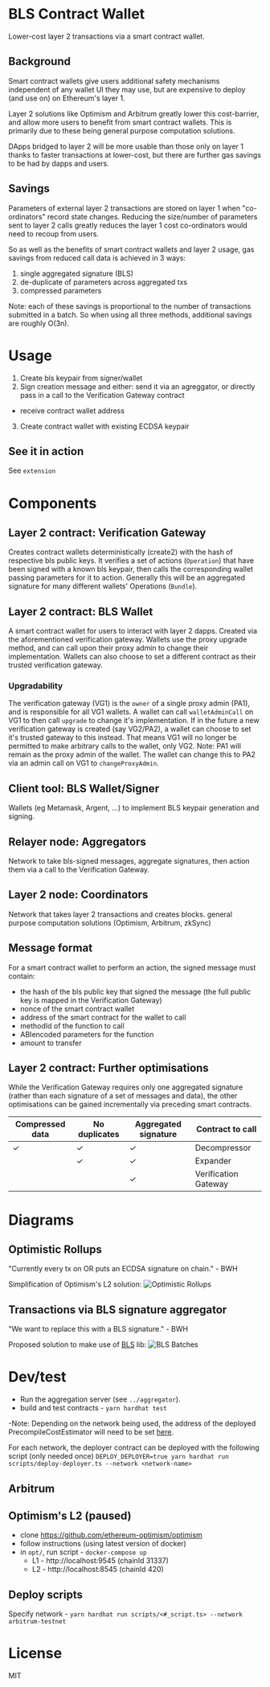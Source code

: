 # BLS Contract Wallet
Lower-cost layer 2 transactions via a smart contract wallet.

## Background
Smart contract wallets give users additional safety mechanisms independent of any wallet UI they may use, but are expensive to deploy (and use on) on Ethereum's layer 1.

Layer 2 solutions like Optimism and Arbitrum greatly lower this cost-barrier, and allow more users to benefit from smart contract wallets. This is primarily due to these being general purpose computation solutions.

DApps bridged to layer 2 will be more usable than those only on layer 1 thanks to faster transactions at lower-cost, but there are further gas savings to be had by dapps and users.

## Savings
Parameters of external layer 2 transactions are stored on layer 1 when "co-ordinators" record state changes. Reducing the size/number of parameters sent to layer 2 calls greatly reduces the layer 1 cost co-ordinators would need to recoup from users.

So as well as the benefits of smart contract wallets and layer 2 usage, gas savings from reduced call data is achieved in 3 ways:
1. single aggregated signature (BLS)
2. de-duplicate of parameters across aggregated txs
3. compressed parameters

Note: each of these savings is proportional to the number of transactions submitted in a batch. So when using all three methods, additional savings are roughly O(3n).

# Usage
1. Create bls keypair from signer/wallet
2. Sign creation message and either: send it via an agreggator, or directly pass in a call to the Verification Gateway contract
  - receive contract wallet address
3. Create contract wallet with existing ECDSA keypair

## See it in action
See `extension`

# Components

## Layer 2 contract: Verification Gateway
Creates contract wallets deterministically (create2) with the hash of respective bls public keys. It verifies a set of actions (`Operation`) that have been signed with a known bls keypair, then calls the corresponding wallet passing parameters for it to action. Generally this will be an aggregated signature for many different wallets' Operations (`Bundle`).

## Layer 2 contract: BLS Wallet
A smart contract wallet for users to interact with layer 2 dapps. Created via the aforementioned verification gateway.
Wallets use the proxy upgrade method, and can call upon their proxy admin to change their implementation. Wallets can also choose to set a different contract as their trusted verification gateway.

### Upgradability
The verification gateway (VG1) is the `owner` of a single proxy admin (PA1), and is responsible for all VG1 wallets. A wallet can call `walletAdminCall` on VG1 to then call `upgrade` to change it's implementation.
If in the future a new verification gateway is created (say VG2/PA2), a wallet can choose to set it's trusted gateway to this instead. That means VG1 will no longer be permitted to make arbitrary calls to the wallet, only VG2. Note: PA1 will remain as the proxy admin of the wallet. The wallet can change this to PA2 via an admin call on VG1 to `changeProxyAdmin`.

## Client tool: BLS Wallet/Signer
Wallets (eg Metamask, Argent, ...) to implement BLS keypair generation and signing.

## Relayer node: Aggregators
Network to take bls-signed messages, aggregate signatures, then action them via a call to the Verification Gateway.

## Layer 2 node: Coordinators
Network that takes layer 2 transactions and creates blocks. general purpose computation solutions (Optimism, Arbitrum, zkSync)

## Message format
For a smart contract wallet to perform an action, the signed message must contain:
- the hash of the bls public key that signed the message (the full public key is mapped in the Verification Gateway)
- nonce of the smart contract wallet
- address of the smart contract for the wallet to call
- methodId of the function to call
- ABIencoded parameters for the function
- amount to transfer

## Layer 2 contract: Further optimisations
While the Verification Gateway requires only one aggregated signature (rather than each signature of a set of messages and data), the other optimisations can be gained incrementally via preceding smart contracts.

| Compressed data | No duplicates | Aggregated signature | Contract to call |
|----|----|----|----|
| ✓ | ✓ | ✓ | Decompressor |
|   | ✓ | ✓ | Expander |
|   |  | ✓ | Verification Gateway |

# Diagrams

## Optimistic Rollups
"Currently every tx on OR puts an ECDSA signature on chain." - BWH

Simplification of Optimism's L2 solution:
![Optimistic Rollups](images/optimisticRollups.svg)

## Transactions via BLS signature aggregator
"We want to replace this with a BLS signature." - BWH

Proposed solution to make use of [BLS](https://github.com/thehubbleproject/hubble-contracts/blob/master/contracts/libs/BLS.sol) lib:
![BLS Batches](images/blsSigAggregation.svg)

# Dev/test

- Run the aggregation server (see `../aggregator`).
- build and test contracts - `yarn hardhat test`

-Note: Depending on the network being used, the address of the deployed PrecompileCostEstimator will need to be set [here](https://github.com/jzaki/bls-wallet/blob/main/contracts/contracts/lib/hubble-contracts/contracts/libs/BLS.sol#L42).

For each network, the deployer contract can be deployed with the following script (only needed once)
`DEPLOY_DEPLOYER=true yarn hardhat run scripts/deploy-deployer.ts --network <network-name>`


## Arbitrum


## Optimism's L2 (paused)
- clone https://github.com/ethereum-optimism/optimism
- follow instructions (using latest version of docker)
- in `opt/`, run script - `docker-compose up`
    - L1 - http://localhost:9545 (chainId 31337)
    - L2 - http://localhost:8545 (chainId 420)

## Deploy scripts
Specify network - `yarn hardhat run scripts/<#_script.ts> --network arbitrum-testnet`

# License
MIT
